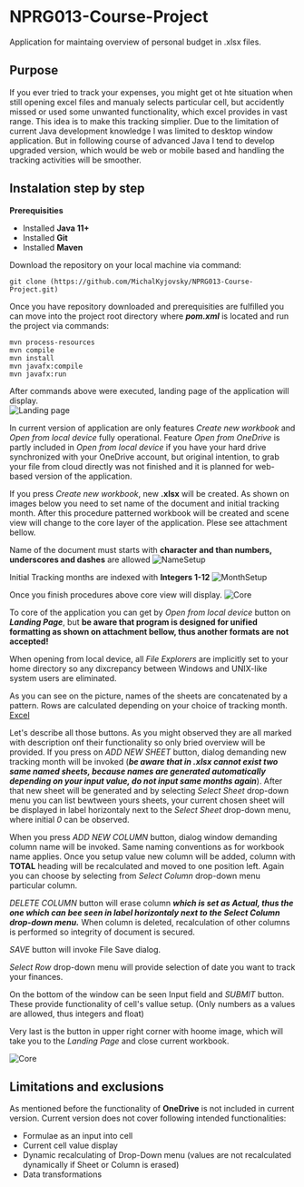 # NPRG013-Course-Project
Application for maintaing overview of personal budget in .xlsx files. 

## Purpose 
If you ever tried to track your expenses, you might get ot hte situation when still opening excel files 
and manualy selects particular cell, but accidently missed or used some unwanted functionality, which excel
provides in vast range. This idea is to make this tracking simplier. Due to the limitation of current Java
development knowledge I was limited to desktop window application. But in following course of advanced Java I 
tend to develop upgraded version, which would be web or mobile based and handling the tracking activities will
be smoother.


## Instalation step by step
**Prerequisities** 
- Installed **Java 11+**
- Installed **Git**
- Installed **Maven**

Download the repository on your local machine via command:
  ```
  git clone (https://github.com/MichalKyjovsky/NPRG013-Course-Project.git)
  ```
Once you have repository downloaded and prerequisities are fulfilled
you can move into the project root directory where ***pom.xml*** is located
and run the project via commands:
  ```
  mvn process-resources
  mvn compile
  mvn install
  mvn javafx:compile
  mvn javafx:run
  ```
  
After commands above were executed, landing page of the application will display.  
![Landing page](./Documentation/LandingPage.PNG)

In current version of application are only features *Create new workbook* and *Open from local device* fully operational. 
Feature *Open from OneDrive* is partly included in *Open from local device* if you have your hard drive synchronized with 
your OneDrive account, but original intention, to grab your file from cloud directly was not finished and it is planned for 
web-based version of the application. 

If you press *Create new workbook*, new **.xlsx** will be created. As shown on images below you need to set name of the document
and initial tracking month. After this procedure patterned workbook will be created and scene view will change to the core layer 
of the application. Plese see attachment bellow. 
 
Name of the document must starts with **character and than numbers, underscores and dashes** are allowed
![NameSetup](./Documentation/NameSetup.PNG)

Initial Tracking months are indexed with **Integers 1-12**
![MonthSetup](./Documentation/InitialMonth.PNG)

Once you finish procedures above core view will display.
![Core](./Documentation/Core.PNG)

To core of the application you can get by *Open from local device* button on ***Landing Page***, but **be aware 
that program is designed for unified formatting as shown on attachment bellow, thus another formats are not accepted!**

When opening from local device, all *File Explorers* are implicitly set to your home directory so any dixcrepancy
between Windows and UNIX-like system users are eliminated.

As you can see on the picture, names of the sheets are concatenated by a pattern. Rows are calculated depending on your
choice of tracking month. 
[Excel](./Documentation/Excel.PNG)


Let's describe all those buttons. As you might observed they are all marked with description onf their functionality
so only bried overview will be provided. If you press on *ADD NEW SHEET* button, dialog demanding new tracking month will
be invoked (***be aware that in .xlsx cannot exist two same named sheets, because names are generated automatically 
depending on your input value, do not input same months again***). After that new sheet will be generated
and by selecting *Select Sheet* drop-down menu you can list bewtween yours sheets, your current chosen sheet will
be displayed in label horizontaly next to the *Select Sheet* drop-down menu, where initial *0* can be observed. 

When you press *ADD NEW COLUMN* button, dialog window demanding column name will be invoked. Same naming conventions as for
workbook name applies. Once you setup value new column will be added, column with **TOTAL** heading will be recalculated and moved
to one position left. Again you can choose by selecting from *Select Column* drop-down menu particular column.

*DELETE COLUMN* button will erase column ***which is set as Actual, thus the one which can bee seen in label horizontaly
next to the *Select Column* drop-down menu.*** When column is deleted, recalculation of other columns is performed so integrity
of document is secured. 

*SAVE* button will invoke File Save dialog.

*Select Row* drop-down menu will provide selection of date you want to track your finances. 

On the bottom of the window can be seen Input field and *SUBMIT* button. These provide functionality of cell's vallue setup.
(Only numbers as a values are allowed, thus integers and float)

Very last is the button in upper right corner with hoome image, which will take you to the *Landing Page* and close current workbook.

![Core](./Documentation/Core.PNG)

## Limitations and exclusions 
As mentioned before the functionality of **OneDrive** is not included in current version.
Current version does not cover following intended functionalities:
  - Formulae as an input into cell
  - Current cell value display
  - Dynamic recalculating of Drop-Down menu (values are not recalculated dynamically if Sheet or Column is erased)
  - Data transformations 





  
  
